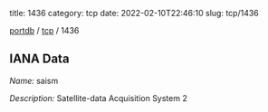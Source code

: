 title: 1436
category: tcp
date: 2022-02-10T22:46:10
slug: tcp/1436

[portdb](/) / [tcp](/category/tcp.html) / 1436


## IANA Data

_Name:_ saism

_Description:_ Satellite-data Acquisition System 2

